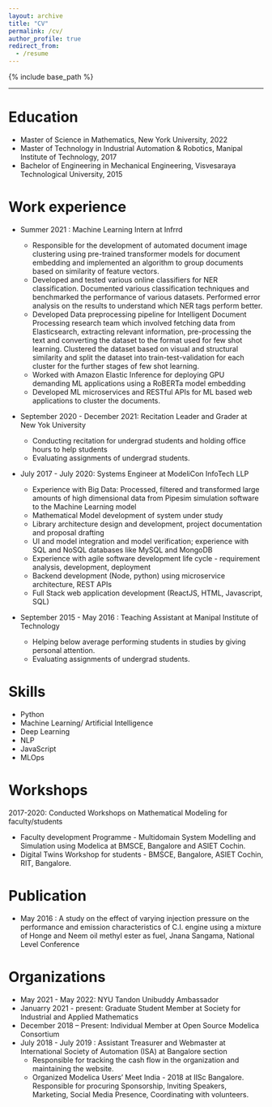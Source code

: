 ```yaml
---
layout: archive
title: "CV"
permalink: /cv/
author_profile: true
redirect_from:
  - /resume
---
```


{% include base_path %}
<hr>

Education
======
* Master of Science in Mathematics, New York University, 2022
* Master of Technology in Industrial Automation & Robotics, Manipal Institute of Technology, 2017
* Bachelor of Engineering in Mechanical Engineering, Visvesaraya Technological University, 2015

Work experience
======
* Summer 2021 : Machine Learning Intern at Infrrd
  * Responsible for the development of automated document image clustering using pre-trained transformer models for document embedding and implemented an algorithm to group documents based on similarity of feature vectors.
  * Developed and tested various online classifiers for NER classification. Documented various classification techniques and benchmarked the performance of various datasets. Performed error analysis on the results to understand which NER tags perform better.
  * Developed Data preprocessing pipeline for Intelligent Document Processing research team which involved fetching data from Elasticsearch, extracting relevant information, pre-processing the text and converting the dataset to the format used for few shot learning. Clustered the dataset based on visual and structural similarity and split the dataset into train-test-validation for each cluster for the further stages of few shot learning.
  * Worked with Amazon Elastic Inference for deploying GPU demanding ML applications using a RoBERTa model embedding
  * Developed ML microservices and RESTful APIs for ML based web applications to cluster the documents.


* September 2020 - December 2021: Recitation Leader and Grader at New Yok University
  * Conducting recitation for undergrad students and holding office hours to help students
  * Evaluating assignments of undergrad students.

* July 2017 - July 2020: Systems Engineer at ModeliCon InfoTech LLP
  * Experience with Big Data: Processed, filtered and transformed large amounts of high dimensional data from Pipesim simulation software to the Machine Learning model
  * Mathematical Model development of system under study
  * Library architecture design and development, project documentation and proposal drafting
  * UI and model integration and model verification; experience with SQL and NoSQL databases like MySQL and MongoDB
  * Experience with agile software development life cycle - requirement analysis, development, deployment
  * Backend development (Node, python) using microservice architecture, REST APIs
  * Full Stack web application development (ReactJS, HTML, Javascript, SQL)

* September 2015 - May 2016 : Teaching Assistant at Manipal Institute of Technology
  * Helping below average performing students in studies by giving personal attention.
  * Evaluating assignments of undergrad students.
  
Skills
======
* Python
* Machine Learning/ Artificial Intelligence
* Deep Learning
* NLP
* JavaScript
* MLOps
  
Workshops
======
2017-2020: Conducted Workshops on Mathematical Modeling for faculty/students
* Faculty development Programme - Multidomain System Modelling and Simulation using Modelica at BMSCE, Bangalore and ASIET Cochin.
* Digital Twins Workshop for students - BMSCE, Bangalore, ASIET Cochin, RIT, Bangalore.

Publication
======
* May 2016 : A study on the effect of varying injection pressure on the performance and emission characteristics of C.I. engine using a mixture of Honge and Neem oil methyl ester as fuel, Jnana Sangama, National Level Conference


Organizations
======
* May 2021 - May 2022: NYU Tandon Unibuddy Ambassador
* Januarry 2021 - present: Graduate Student Member at Society for Industrial and Applied Mathematics
* December 2018 – Present: Individual Member at Open Source Modelica Consortium
* July 2018 - July 2019 : Assistant Treasurer and Webmaster at International Society of Automation (ISA) at Bangalore section
  * Responsible for tracking the cash flow in the organization and maintaining the website.
  * Organized Modelica Users’ Meet India - 2018 at IISc Bangalore.
  Responsible for procuring Sponsorship, Inviting Speakers, Marketing, Social Media Presence, Coordinating with volunteers.
